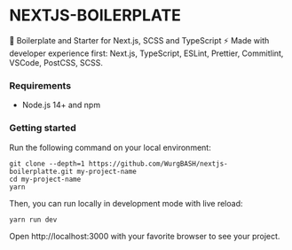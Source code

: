 # NEXTJS-BOILERPLATE

🚀 Boilerplate and Starter for Next.js, SCSS and TypeScript ⚡️ Made with developer experience first: Next.js, TypeScript, ESLint, Prettier, Commitlint, VSCode, PostCSS, SCSS.

### Requirements

- Node.js 14+ and npm

### Getting started

Run the following command on your local environment:

```shell
git clone --depth=1 https://github.com/WurgBASH/nextjs-boilerplatte.git my-project-name
cd my-project-name
yarn
```

Then, you can run locally in development mode with live reload:

```shell
yarn run dev
```

Open http://localhost:3000 with your favorite browser to see your project.
